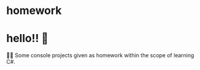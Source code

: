 # homework

# hello!! 👋 

👨‍💻 Some console projects given as homework within the scope of learning C#.

